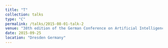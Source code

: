```yaml
---
title: "T"
collection: talks
type: "C"
permalink: /talks/2015-08-01-talk-2
venue: "38th edition of the German Conference on Artificial Intelligence"
date: 2015-09-25
location: "Dresden Germany"
---
```



